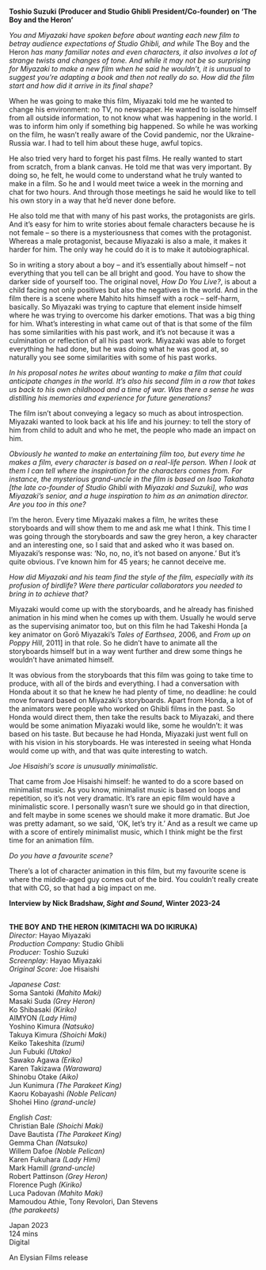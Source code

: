 
**Toshio Suzuki (Producer and Studio Ghibli President/Co-founder)  on ‘The Boy and the Heron’**

_You and Miyazaki have spoken before about wanting each new film to betray audience expectations of Studio Ghibli, and while_ The Boy and the Heron _has many familiar notes and even characters, it also involves a lot of strange twists and changes of tone. And while it may not be so surprising for Miyazaki to make a new film when he said he wouldn’t, it is unusual to suggest you’re adapting a book and then not really do so. How did the film start and how did it arrive in its final shape?_

When he was going to make this film, Miyazaki told me he wanted to change his environment: no TV, no newspaper. He wanted to isolate himself from all outside information, to not know what was happening in the world. I was to inform him only if something big happened. So while he was working on the film, he wasn’t really aware of the Covid pandemic, nor the Ukraine-Russia war. I had to tell him about these huge, awful topics.

He also tried very hard to forget his past films. He really wanted to start from scratch, from a blank canvas. He told me that was very important. By doing so, he felt, he would come to understand what he truly wanted to make in a film. So he and I would meet twice a week in the morning and chat for two hours. And through those meetings he said he would like to tell his own story in a way that he’d never done before.

He also told me that with many of his past works, the protagonists are girls. And it’s easy for him to write stories about female characters because he is not female – so there is a mysteriousness that comes with the protagonist. Whereas a male protagonist, because Miyazaki is also a male, it makes it harder for him. The only way he could do it is to make it autobiographical.

So in writing a story about a boy – and it’s essentially about himself – not everything that you tell can be all bright and good. You have to show the darker side of yourself too. The original novel, _How Do You Live?_, is about a child facing not only positives but also the negatives in the world. And in the film there is a scene where Mahito hits himself with a rock – self-harm, basically. So Miyazaki was trying to capture that element inside himself where he was trying to overcome his darker emotions. That was a big thing for him. What’s interesting in what came out of that is that some of the film has some similarities with his past work, and it’s not because it was a culmination or reflection of all his past work. Miyazaki was able to forget everything he had done, but he was doing what he was good at, so naturally you see some similarities with some of his past works.

_In his proposal notes he writes about wanting to make a film that could anticipate changes in the world. It’s also his second film in a row that takes us back to his own childhood and a time of war. Was there a sense he was distilling his memories and experience for future generations?_

The film isn’t about conveying a legacy so much as about introspection. Miyazaki wanted to look back at his life and his journey: to tell the story of him from child to adult and who he met, the people who made an impact on him.

_Obviously he wanted to make an entertaining film too, but every time he makes a film, every character is based on a real-life person. When I look at them I can tell where the inspiration for the characters comes from. For instance, the mysterious grand-uncle in the film is based on Isao Takahata [the late co-founder of Studio Ghibli with Miyazaki and Suzuki], who was Miyazaki’s senior, and a huge inspiration to him as an animation director. Are you too in this one?_

I’m the heron. Every time Miyazaki makes a film, he writes these storyboards and will show them to me and ask me what I think. This time I was going through the storyboards and saw the grey heron, a key character and an interesting one, so I said that and asked who it was based on. Miyazaki’s response was: ‘No, no, no, it’s not based on anyone.’ But it’s quite obvious. I’ve known him for 45 years; he cannot deceive me.

_How did Miyazaki and his team find the style of the film, especially with its profusion of birdlife? Were there particular collaborators you needed to bring in to achieve that?_

Miyazaki would come up with the storyboards, and he already has finished animation in his mind when he comes up with them. Usually he would serve as the supervising animator too, but on this film he had Takeshi Honda [a key animator on Gorō Miyazaki’s _Tales of Earthsea_, 2006, and _From up on Poppy Hill_, 2011] in that role. So he didn’t have to animate all the storyboards himself but in a way went further and drew some things he wouldn’t have animated himself.

It was obvious from the storyboards that this film was going to take time to produce, with all of the birds and everything. I had a conversation with Honda about it so that he knew he had plenty of time, no deadline: he could move forward based on Miyazaki’s storyboards. Apart from Honda, a lot of the animators were people who worked on Ghibli films in the past. So Honda would direct them, then take the results back to Miyazaki, and there would be some animation Miyazaki would like, some he wouldn’t: it was based on his taste. But because he had Honda, Miyazaki just went full on with his vision in his storyboards. He was interested in seeing what Honda would come up with, and that was quite interesting to watch.

_Joe Hisaishi’s score is unusually minimalistic._

That came from Joe Hisaishi himself: he wanted to do a score based on minimalist music. As you know, minimalist music is based on loops and repetition, so it’s not very dramatic. It’s rare an epic film would have a minimalistic score. I personally wasn’t sure we should go in that direction, and felt maybe in some scenes we should make it more dramatic. But Joe was pretty adamant, so we said, ‘OK, let’s try it.’ And as a result we came up with a score of entirely minimalist music, which I think might be the first time for an animation film.

_Do you have a favourite scene?_

There’s a lot of character animation in this film, but my favourite scene is where the middle-aged guy comes out of the bird. You couldn’t really create that with CG, so that had a big impact on me.

**Interview by Nick Bradshaw, _Sight and Sound_, Winter 2023-24**
<br><br>

**THE BOY AND THE HERON (KIMITACHI WA DO IKIRUKA)**<br>
_Director:_ Hayao Miyazaki<br>
_Production Company:_ Studio Ghibli<br>
_Producer:_ Toshio Suzuki<br>
_Screenplay:_ Hayao Miyazaki<br>
_Original Score:_ Joe Hisaishi<br>

_Japanese Cast:_<br>
Soma Santoki _(Mahito Maki)_<br>
Masaki Suda _(Grey Heron)_<br>
Ko Shibasaki _(Kiriko)_<br>
AIMYON _(Lady Himi)_<br>
Yoshino Kimura _(Natsuko)_<br>
Takuya Kimura _(Shoichi Maki)_<br>
Keiko Takeshita _(Izumi)_<br>
Jun Fubuki _(Utako)_<br>
Sawako Agawa _(Eriko)_<br>
Karen Takizawa _(Warawara)_<br>
Shinobu Otake _(Aiko)_<br>
Jun Kunimura _(The Parakeet King)_<br>
Kaoru Kobayashi _(Noble Pelican)_<br>
Shohei Hino _(grand-uncle)_<br>

_English Cast:_<br>
Christian Bale _(Shoichi Maki)_<br>
Dave Bautista _(The Parakeet King)_<br>
Gemma Chan _(Natsuko)_<br>
Willem Dafoe _(Noble Pelican)_<br>
Karen Fukuhara _(Lady Himi)_<br>
Mark Hamill _(grand-uncle)_<br>
Robert Pattinson _(Grey Heron)_<br>
Florence Pugh _(Kiriko)_<br>
Luca Padovan _(Mahito Maki)_<br>
Mamoudou Athie, Tony Revolori, Dan Stevens  
_(the parakeets)_<br>

Japan 2023<br>
124 mins<br>
Digital

An Elysian Films release<br>
<br>
<!--stackedit_data:
eyJoaXN0b3J5IjpbMTkxNjc3MjUyM119
-->
